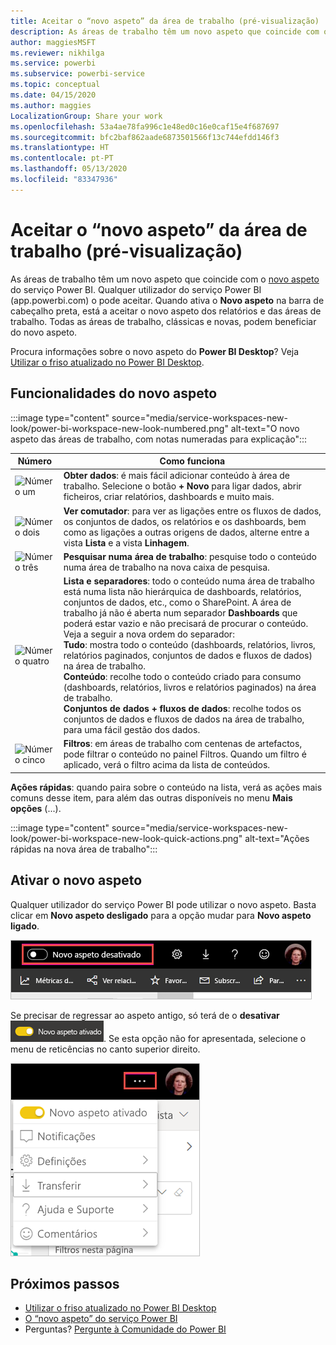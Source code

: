 ```yaml
---
title: Aceitar o “novo aspeto” da área de trabalho (pré-visualização)
description: As áreas de trabalho têm um novo aspeto que coincide com o novo aspeto do serviço Power BI.
author: maggiesMSFT
ms.reviewer: nikhilga
ms.service: powerbi
ms.subservice: powerbi-service
ms.topic: conceptual
ms.date: 04/15/2020
ms.author: maggies
LocalizationGroup: Share your work
ms.openlocfilehash: 53a4ae78fa996c1e48ed0c16e0caf15e4f687697
ms.sourcegitcommit: bfc2baf862aade6873501566f13c744efdd146f3
ms.translationtype: HT
ms.contentlocale: pt-PT
ms.lasthandoff: 05/13/2020
ms.locfileid: "83347936"
---
```

# <a name="opt-in-to-the-workspace-new-look-preview"></a>Aceitar o “novo aspeto” da área de trabalho (pré-visualização)

As áreas de trabalho têm um novo aspeto que coincide com o [novo aspeto](../consumer/service-new-look.md) do serviço Power BI. Qualquer utilizador do serviço Power BI (app.powerbi.com) o pode aceitar. Quando ativa o **Novo aspeto** na barra de cabeçalho preta, está a aceitar o novo aspeto dos relatórios e das áreas de trabalho. Todas as áreas de trabalho, clássicas e novas, podem beneficiar do novo aspeto.

Procura informações sobre o novo aspeto do **Power BI Desktop**? Veja [Utilizar o friso atualizado no Power BI Desktop](../create-reports/desktop-ribbon.md).

## <a name="features-of-the-new-look"></a>Funcionalidades do novo aspeto

:::image type="content" source="media/service-workspaces-new-look/power-bi-workspace-new-look-numbered.png" alt-text="O novo aspeto das áreas de trabalho, com notas numeradas para explicação":::

|Número  |Como funciona |
|---------|---------|
|  ![Número um](media/service-workspaces-new-look/circle-one.png)  | **Obter dados**: é mais fácil adicionar conteúdo à área de trabalho. Selecione o botão **+ Novo** para ligar dados, abrir ficheiros, criar relatórios, dashboards e muito mais.  |
| ![Número dois](media/service-workspaces-new-look/circle-two.png)  | **Ver comutador**: para ver as ligações entre os fluxos de dados, os conjuntos de dados, os relatórios e os dashboards, bem como as ligações a outras origens de dados, alterne entre a vista **Lista** e a vista **Linhagem**. |
| ![Número três](media/service-workspaces-new-look/circle-three.png) | **Pesquisar numa área de trabalho**: pesquise todo o conteúdo numa área de trabalho na nova caixa de pesquisa.  |
| ![Número quatro](media/service-workspaces-new-look/circle-four.png)  | **Lista e separadores**: todo o conteúdo numa área de trabalho está numa lista não hierárquica de dashboards, relatórios, conjuntos de dados, etc., como o SharePoint. A área de trabalho já não é aberta num separador **Dashboards** que poderá estar vazio e não precisará de procurar o conteúdo. Veja a seguir a nova ordem do separador: <br>**Tudo**: mostra todo o conteúdo (dashboards, relatórios, livros, relatórios paginados, conjuntos de dados e fluxos de dados) na área de trabalho. <br>**Conteúdo**: recolhe todo o conteúdo criado para consumo (dashboards, relatórios, livros e relatórios paginados) na área de trabalho. <br>**Conjuntos de dados + fluxos de dados**: recolhe todos os conjuntos de dados e fluxos de dados na área de trabalho, para uma fácil gestão dos dados. |
| ![Número cinco](media/service-workspaces-new-look/circle-five.png) | **Filtros**: em áreas de trabalho com centenas de artefactos, pode filtrar o conteúdo no painel Filtros. Quando um filtro é aplicado, verá o filtro acima da lista de conteúdos. |

**Ações rápidas**: quando paira sobre o conteúdo na lista, verá as ações mais comuns desse item, para além das outras disponíveis no menu **Mais opções** (...).

:::image type="content" source="media/service-workspaces-new-look/power-bi-workspace-new-look-quick-actions.png" alt-text="Ações rápidas na nova área de trabalho":::

## <a name="opt-in-to-the-new-look"></a>Ativar o novo aspeto

Qualquer utilizador do serviço Power BI pode utilizar o novo aspeto. Basta clicar em **Novo aspeto desligado** para a opção mudar para **Novo aspeto ligado**.

![Ativar o novo aspeto](media/service-workspaces-new-look/power-bi-new-look-off.png)

Se precisar de regressar ao aspeto antigo, só terá de o **desativar** ![Novo aspeto ativado](media/service-workspaces-new-look/power-bi-new-look-toggle-on.png). Se esta opção não for apresentada, selecione o menu de reticências no canto superior direito.

![Desativar o novo aspeto](media/service-workspaces-new-look/power-bi-new-look-on.png)

## <a name="next-steps"></a>Próximos passos

- [Utilizar o friso atualizado no Power BI Desktop](../create-reports/desktop-ribbon.md)
- [O “novo aspeto” do serviço Power BI](../consumer/service-new-look.md)
- Perguntas? [Pergunte à Comunidade do Power BI](https://community.powerbi.com/)
